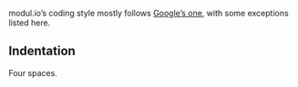 modul.io’s coding style mostly follows [Google’s one](http://google-styleguide.googlecode.com/svn/trunk/javascriptguide.xml), with some exceptions listed here.

## Indentation

Four spaces.

